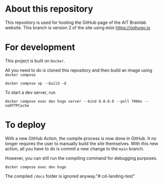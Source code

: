 # About this repository

This repository is used for hosting the GitHub page of the AIT Brainlab website.
This branch is version 2 of the site using `HUGO` https://gohugo.io

# For development

This project is built on `Docker`.

All you need to do is cloned this repository and then build an image using `docker compose`

```shell
docker compose up --build -d
```

To start a dev server, run

```shell
docker compose exec dev hugo server --bind 0.0.0.0 --poll 700ms --noHTTPCache
```

# To deploy

With a new GitHub Action, the compile process is now done in GitHub.
It no longer requires the user to manually build the site themselves.
With this new action, all you have to do is commit a new change to the `main` branch.


However, you can still run the compiling command for debugging purposes.

```shell
docker compose exec dev hugo
```

The compiled `/docs` folder is ignored anyway."# cd-landing-test" 
